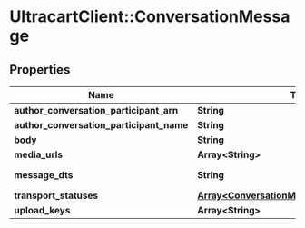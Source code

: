 # UltracartClient::ConversationMessage

## Properties
Name | Type | Description | Notes
------------ | ------------- | ------------- | -------------
**author_conversation_participant_arn** | **String** |  | [optional] 
**author_conversation_participant_name** | **String** |  | [optional] 
**body** | **String** |  | [optional] 
**media_urls** | **Array&lt;String&gt;** |  | [optional] 
**message_dts** | **String** | Message date/time | [optional] 
**transport_statuses** | [**Array&lt;ConversationMessageTransportStatus&gt;**](ConversationMessageTransportStatus.md) |  | [optional] 
**upload_keys** | **Array&lt;String&gt;** |  | [optional] 


